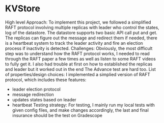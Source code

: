 # KVStore

High level Approach:
 To implement this project, we followed a simplified RAFT protocol involving multiple replicas with leader who control the states, log of the datastore. The datastore supports two basic API call put and get. 
 The replicas can figure out the message and redirect them if needed, there is a heartbeat system to track the leader activity and fire an election process if inactivity is detected.
Challenges:
 Obviously, the most difficult step was to understand how the RAFT protocol works, I needed to read through the RAFT paper a few times as well as listen to some RAFT videos to fully get it.
 I also had trouble at first on how to established the replicas and leader but it worked out in the end
 The Advance test are hard too.
List of properties/design choices: I implemented a simplied version of RAFT protocol, which includes these features:
 - leader election protocol
 - message redirection
 - updates states based on leader
 - heartbeat
Testing strategy: For testing, I mainly run my local tests with given config files, and make changes accordingly, the last and final insurance should be the test on Gradescope


